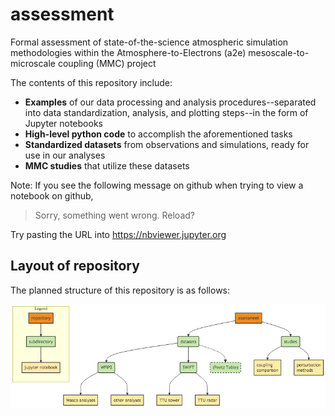 # assessment
Formal assessment of state-of-the-science atmospheric simulation methodologies within the Atmosphere-to-Electrons (a2e) mesoscale-to-microscale coupling (MMC) project

The contents of this repository include:

- **Examples** of our data processing and analysis procedures--separated into data standardization, analysis, and plotting steps--in the form of Jupyter notebooks
- **High-level python code** to accomplish the aforementioned tasks
- **Standardized datasets** from observations and simulations, ready for use in our analyses
- **MMC studies** that utilize these datasets

Note: If you see the following message on github when trying to view a notebook
on github,
> Sorry, something went wrong. Reload?

Try pasting the URL into https://nbviewer.jupyter.org

## Layout of repository

The planned structure of this repository is as follows:

![alt text](assessment.png "github a2e-mmc/assessment organizational structure")

